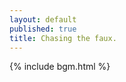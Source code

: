 ```yaml
---
layout: default
published: true
title: Chasing the faux.
---
```

{% include bgm.html %}

<div id="horizontal-waterfull"></div>
  
<div id="myModal" class="modal">
  <!--<span class="close">×</span>-->
  <img class="modal-content img-responsive-height center-block" id="modal-image" style="width: auto;vertical-align:middle;display:inline-block;background-color: rgb(0,0,0);"/>
  <!--<div id="caption" style="font-weight: 600"></div>-->
</div>

<script src="./jquery-2.2.4.js"></script>
<script src="./imageLayout.js"></script>
<script>
  const images = [
{
  src: './image/1.jpg',
  tag: 'daily',
  width: 667,
  height: 1000
}, 
{
  src: './image/2.jpg',
  tag: 'daily',
  width: 1462,
  height: 540
}, 
{
  src: './image/6.jpg',
  tag: 'daily',
  width: 1462,
  height: 540
},  
{
  src: './image/3.jpg',
  tag: 'daily',
  width: 1000,
  height: 656  
},
{
  src: './image/DSC3841_.jpg',
  tag: 'daily',
  width: 1620,
  height: 1080
},  
{
  src: './image/5.jpg',
  tag: 'daily',
  width: 1463,
  height: 540
},  
{
  src: './image/P1020239.jpg',
  tag: 'daily',
  width: 2560,
  height: 946
},
{
  src: './image/4.jpg',
  tag: 'daily',
  width: 667,
  height: 1000
}, 
{
  src: './image/2019-11-04-013038.jpg',
  tag: 'event',
  width: 960,
  height: 540
},
{
  src: './image/2019-11-04-033403.jpg',
  tag: 'event',
  width: 960,
  height: 540
},
{
  src: './image/2019-11-04-195519.jpg',
  tag: 'event',
  width: 960,
  height: 540
},
{
  src: './image/2019-10-29-014202.jpg',
  tag: 'event',
  width: 960,
  height: 540
}];
</script>

<script>
function openModal(obj) {
    document.getElementById('myModal').style.display = 'flex';
    var imgsrc = obj.getAttribute('src');
    //var imgalt = obj.getAttribute('alt');
    var modal = document.getElementById('myModal');
    var modalImg = document.getElementById("modal-image");
    //var captionText = document.getElementById("caption");
    modalImg.src = imgsrc;
    //modalImg.alt =　imgalt;
    //captionText.innerHTML = imgalt;
    modal.onclick = function(){
    modal.style.display = "none";
    }
}
  
function printLayout(index){
    if(index==3){
        $box = document.getElementById('horizontal-waterfull');
        $box.innerHTML = "";   
        $("#horizontal-waterfull").load("blog.html");
    }else{
        const tag = ['', 'daily', 'event'];
        $box = document.getElementById('horizontal-waterfull');
        $box.innerHTML = "";
        const layout = new ImagesLayout(images, tag[index], $box.clientWidth, 2);
        layout.completedImages.forEach(item => {
        let $imageBox = document.createElement('div')
        $imageBox.setAttribute('class', 'image-box')
        $imageBox.style.width = item.width + 'px'
        $imageBox.style.height = item.height + 'px'
        let $imagecell = document.createElement('a')
        let $image = document.createElement('img')
        $image.setAttribute('onclick', 'openModal(this)')
        $image.setAttribute('src', item.src)
        $image.onload = function () {
               this.style.animationName = 'fadein'
               this.style.animationDuration = '0.6s'
        }
        $imagecell.appendChild($image)
        $imageBox.appendChild($imagecell)
        $box.appendChild($imageBox)
        });
    }
}
  
function printContent(index) {
if(index == 0){
    document.getElementById('page-all').style.color   = "rgba(255,255,255,1.0)";
    document.getElementById('page-daily').style.color = "rgba(255,255,255,0.5)";
    document.getElementById('page-event').style.color = "rgba(255,255,255,0.5)";
    document.getElementById('page-blog').style.color  = "rgba(255,255,255,0.5)";
    printLayout(index);
    
    var resizeTimer = null;
    $(window).bind('resize', function () {
    if (resizeTimer) clearTimeout(resizeTimer);
    resizeTimer = setTimeout(printLayout(index), 300);
    }); 
  }
  else if(index==1){
    document.getElementById('page-all').style.color   = "rgba(255,255,255,0.5)";
    document.getElementById('page-daily').style.color = "rgba(255,255,255,1.0)";
    document.getElementById('page-event').style.color = "rgba(255,255,255,0.5)";
    document.getElementById('page-blog').style.color  = "rgba(255,255,255,0.5)";
    printLayout(index);
    
    var resizeTimer = null;
    $(window).bind('resize', function () {
    if (resizeTimer) clearTimeout(resizeTimer);
        resizeTimer = setTimeout(printLayout(index), 300);
    });     
  }
  else if(index==2){
    document.getElementById('page-all').style.color   = "rgba(255,255,255,0.5)";
    document.getElementById('page-daily').style.color = "rgba(255,255,255,0.5)";
    document.getElementById('page-event').style.color = "rgba(255,255,255,1.0)";
    document.getElementById('page-blog').style.color  = "rgba(255,255,255,0.5)"; 
    printLayout(index);
    
    var resizeTimer = null;
    $(window).bind('resize', function () {
    if (resizeTimer) clearTimeout(resizeTimer);
        resizeTimer = setTimeout(printLayout(index), 300);
    });       
  }
  else{
    document.getElementById('page-all').style.color   = "rgba(255,255,255,0.5)";
    document.getElementById('page-daily').style.color = "rgba(255,255,255,0.5)";
    document.getElementById('page-event').style.color = "rgba(255,255,255,0.5)";
    document.getElementById('page-blog').style.color  = "rgba(255,255,255,1.0)";
    printLayout(index);
    $(window).bind('resize', function () {
    if (resizeTimer) clearTimeout(resizeTimer);
    resizeTimer = setTimeout(printLayout(index), 300);
    });  
  }
}

function printBlog(pageUrl){
    $box = document.getElementById('horizontal-waterfull');
    $box.innerHTML = ""; 
    $("#horizontal-waterfull").load("pageUrl");
}

function openBlog(item){
    var pageUrl = item.getAttribute('data-url');
    console.log(pageUrl);
    printBlog(pageUrl);
    $(window).bind('resize', function () {
    if (resizeTimer) clearTimeout(resizeTimer);
    resizeTimer = setTimeout(printBlog(pageUrl), 300);
    });      
}
printContent(0);
</script>
